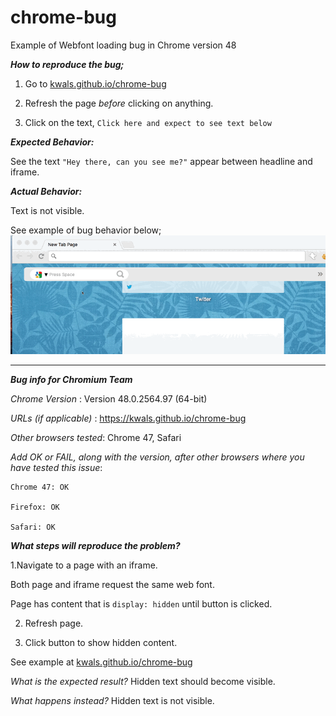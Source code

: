 # chrome-bug
Example of Webfont loading bug in Chrome version 48

***How to reproduce the bug;***

1. Go to [kwals.github.io/chrome-bug](kwals.github.io/chrome-bug)

2. Refresh the page _before_ clicking on anything.

3. Click on the text, `Click here and expect to see text below`


***Expected Behavior:***

See the text `"Hey there, can you see me?"` appear between headline and iframe.


***Actual Behavior:***

Text is not visible.

See example of bug behavior below;
![text does not load](/reproduce-bug.gif "How to Reproduce the Issue")





___________________________________________


***Bug info for Chromium Team***


_Chrome Version_ : Version 48.0.2564.97 (64-bit)

_URLs (if applicable)_ : https://kwals.github.io/chrome-bug

_Other browsers tested_: Chrome 47, Safari

_Add OK or FAIL, along with the version, after other browsers where you have tested this issue_:

    Chrome 47: OK
    
    Firefox: OK
    
    Safari: OK
    
    
    

***_What steps will reproduce the problem?_***


1.Navigate to a page with an iframe. 

  Both page and iframe request the same web font.
  
  Page has content that is `display: hidden` until button is clicked.
  
  
2. Refresh page.



3. Click button to show hidden content.


See example at [kwals.github.io/chrome-bug](kwals.github.io/chrome-bug)


_What is the expected result?_
Hidden text should become visible.


_What happens instead?_
Hidden text is not visible.

